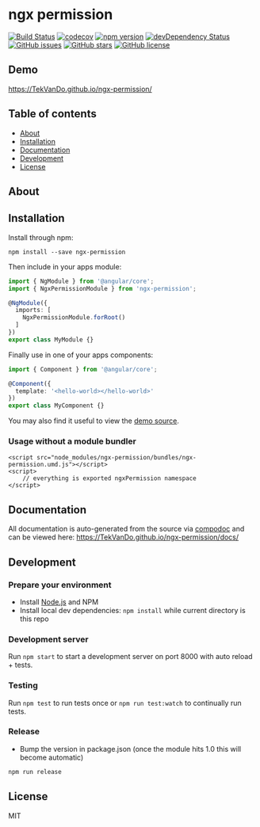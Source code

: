 # ngx permission
[![Build Status](https://travis-ci.org/TekVanDo/ngx-permission.svg?branch=master)](https://travis-ci.org/TekVanDo/ngx-permission)
[![codecov](https://codecov.io/gh/TekVanDo/ngx-permission/branch/master/graph/badge.svg)](https://codecov.io/gh/TekVanDo/ngx-permission)
[![npm version](https://badge.fury.io/js/ngx-permission.svg)](http://badge.fury.io/js/ngx-permission)
[![devDependency Status](https://david-dm.org/TekVanDo/ngx-permission/dev-status.svg)](https://david-dm.org/TekVanDo/ngx-permission?type=dev)
[![GitHub issues](https://img.shields.io/github/issues/TekVanDo/ngx-permission.svg)](https://github.com/TekVanDo/ngx-permission/issues)
[![GitHub stars](https://img.shields.io/github/stars/TekVanDo/ngx-permission.svg)](https://github.com/TekVanDo/ngx-permission/stargazers)
[![GitHub license](https://img.shields.io/badge/license-MIT-blue.svg)](https://raw.githubusercontent.com/TekVanDo/ngx-permission/master/LICENSE)

## Demo
https://TekVanDo.github.io/ngx-permission/

## Table of contents

- [About](#about)
- [Installation](#installation)
- [Documentation](#documentation)
- [Development](#development)
- [License](#license)

## About



## Installation

Install through npm:
```
npm install --save ngx-permission
```

Then include in your apps module:

```typescript
import { NgModule } from '@angular/core';
import { NgxPermissionModule } from 'ngx-permission';

@NgModule({
  imports: [
    NgxPermissionModule.forRoot()
  ]
})
export class MyModule {}
```

Finally use in one of your apps components:
```typescript
import { Component } from '@angular/core';

@Component({
  template: '<hello-world></hello-world>'
})
export class MyComponent {}
```

You may also find it useful to view the [demo source](https://github.com/TekVanDo/ngx-permission/blob/master/demo/demo.component.ts).

### Usage without a module bundler
```
<script src="node_modules/ngx-permission/bundles/ngx-permission.umd.js"></script>
<script>
    // everything is exported ngxPermission namespace
</script>
```

## Documentation
All documentation is auto-generated from the source via [compodoc](https://compodoc.github.io/compodoc/) and can be viewed here:
https://TekVanDo.github.io/ngx-permission/docs/

## Development

### Prepare your environment
* Install [Node.js](http://nodejs.org/) and NPM
* Install local dev dependencies: `npm install` while current directory is this repo

### Development server
Run `npm start` to start a development server on port 8000 with auto reload + tests.

### Testing
Run `npm test` to run tests once or `npm run test:watch` to continually run tests.

### Release
* Bump the version in package.json (once the module hits 1.0 this will become automatic)
```bash
npm run release
```

## License

MIT
